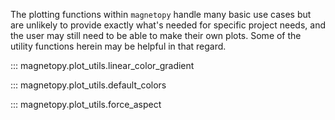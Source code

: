 The plotting functions within `magnetopy` handle many basic use cases but are unlikely to provide exactly what's needed for specific project needs, and the user may still need to be able to make their own plots. Some of the utility functions herein may be helpful in that regard.

::: magnetopy.plot_utils.linear_color_gradient

::: magnetopy.plot_utils.default_colors

::: magnetopy.plot_utils.force_aspect
